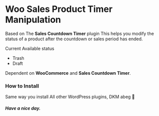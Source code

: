 # Woo Sales Product Timer Manipulation
Based on The **Sales Countdown Timer** plugin This  helps you modify the status of a product after the countdown or sales period has ended.

Current Available status
- Trash
- Draft

Dependent on **WooCommerce** and **Sales Countdown Timer**.

### How to Install
Same way you install All other WordPress plugins, DKM abeg 🥴

##### Have a nice day.
